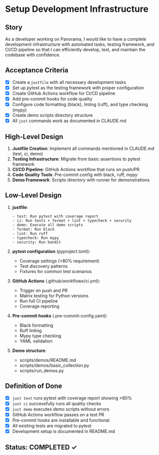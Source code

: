# Setup Development Infrastructure

## Story
As a developer working on Panorama, I would like to have a complete development infrastructure with automated tasks, testing framework, and CI/CD pipeline so that I can efficiently develop, test, and maintain the codebase with confidence.

## Acceptance Criteria
- [x] Create a `justfile` with all necessary development tasks
- [x] Set up pytest as the testing framework with proper configuration
- [x] Create GitHub Actions workflow for CI/CD pipeline
- [x] Add pre-commit hooks for code quality
- [x] Configure code formatting (black), linting (ruff), and type checking (mypy)
- [x] Create demo scripts directory structure
- [x] All `just` commands work as documented in CLAUDE.md

## High-Level Design
1. **Justfile Creation**: Implement all commands mentioned in CLAUDE.md (test, ci, demo)
2. **Testing Infrastructure**: Migrate from basic assertions to pytest framework
3. **CI/CD Pipeline**: GitHub Actions workflow that runs on push/PR
4. **Code Quality Tools**: Pre-commit config with black, ruff, mypy
5. **Demo Framework**: Scripts directory with runner for demonstrations

## Low-Level Design
1. **justfile**:
   ```
   - test: Run pytest with coverage report
   - ci: Run tests + format + lint + typecheck + security
   - demo: Execute all demo scripts
   - format: Run black
   - lint: Run ruff
   - typecheck: Run mypy
   - security: Run bandit
   ```

2. **pytest configuration** (pyproject.toml):
   - Coverage settings (>80% requirement)
   - Test discovery patterns
   - Fixtures for common test scenarios

3. **GitHub Actions** (.github/workflows/ci.yml):
   - Trigger on push and PR
   - Matrix testing for Python versions
   - Run full CI pipeline
   - Coverage reporting

4. **Pre-commit hooks** (.pre-commit-config.yaml):
   - Black formatting
   - Ruff linting
   - Mypy type checking
   - YAML validation

5. **Demo structure**:
   - scripts/demos/README.md
   - scripts/demos/basic_collection.py
   - scripts/run_demos.py

## Definition of Done
- [x] `just test` runs pytest with coverage report showing >80%
- [x] `just ci` successfully runs all quality checks
- [x] `just demo` executes demo scripts without errors
- [x] GitHub Actions workflow passes on a test PR
- [x] Pre-commit hooks are installable and functional
- [x] All existing tests are migrated to pytest
- [x] Development setup is documented in README.md

## Status: COMPLETED ✓